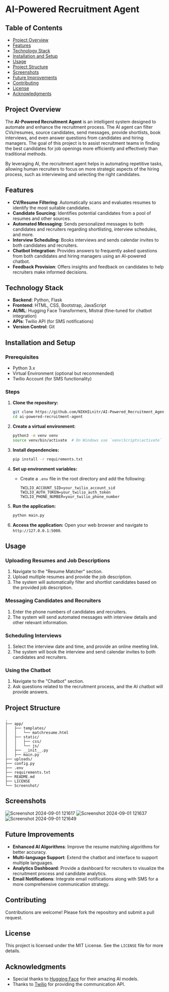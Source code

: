 
# AI-Powered Recruitment Agent

## Table of Contents
- [Project Overview](#project-overview)
- [Features](#features)
- [Technology Stack](#technology-stack)
- [Installation and Setup](#installation-and-setup)
- [Usage](#usage)
- [Project Structure](#project-structure)
- [Screenshots](#screenshots)
- [Future Improvements](#future-improvements)
- [Contributing](#contributing)
- [License](#license)
- [Acknowledgments](#acknowledgments)

## Project Overview

The **AI-Powered Recruitment Agent** is an intelligent system designed to automate and enhance the recruitment process. The AI agent can filter CVs/resumes, source candidates, send messages, provide shortlists, book interviews, and even answer questions from candidates and hiring managers. The goal of this project is to assist recruitment teams in finding the best candidates for job openings more efficiently and effectively than traditional methods.

By leveraging AI, the recruitment agent helps in automating repetitive tasks, allowing human recruiters to focus on more strategic aspects of the hiring process, such as interviewing and selecting the right candidates.

## Features

- **CV/Resume Filtering**: Automatically scans and evaluates resumes to identify the most suitable candidates.
- **Candidate Sourcing**: Identifies potential candidates from a pool of resumes and other sources.
- **Automated Messaging**: Sends personalized messages to both candidates and recruiters regarding shortlisting, interview schedules, and more.
- **Interview Scheduling**: Books interviews and sends calendar invites to both candidates and recruiters.
- **Chatbot Integration**: Provides answers to frequently asked questions from both candidates and hiring managers using an AI-powered chatbot.
- **Feedback Provision**: Offers insights and feedback on candidates to help recruiters make informed decisions.

## Technology Stack

- **Backend**: Python, Flask
- **Frontend**: HTML, CSS, Bootstrap, JavaScript
- **AI/ML**: Hugging Face Transformers, Mistral (fine-tuned for chatbot integration)
- **APIs**: Twilio API (for SMS notifications)
- **Version Control**: Git

## Installation and Setup

### Prerequisites

- Python 3.x
- Virtual Environment (optional but recommended)
- Twilio Account (for SMS functionality)

### Steps

1. **Clone the repository:**
   ```bash
   git clone https://github.com/NIKHILnitr/AI-Powered_Recruitment_Agent.git
   cd ai-powered-recruitment-agent
   ```

2. **Create a virtual environment:**
   ```bash
   python3 -m venv venv
   source venv/bin/activate  # On Windows use `venv\Scripts\activate`
   ```

3. **Install dependencies:**
   ```bash
   pip install -r requirements.txt
   ```

4. **Set up environment variables:**
   - Create a `.env` file in the root directory and add the following:
     ```
     TWILIO_ACCOUNT_SID=your_twilio_account_sid
     TWILIO_AUTH_TOKEN=your_twilio_auth_token
     TWILIO_PHONE_NUMBER=your_twilio_phone_number
     ```

5. **Run the application:**
   ```bash
   python main.py
   ```

6. **Access the application:**
   Open your web browser and navigate to `http://127.0.0.1:5000`.

## Usage

### Uploading Resumes and Job Descriptions
1. Navigate to the "Resume Matcher" section.
2. Upload multiple resumes and provide the job description.
3. The system will automatically filter and shortlist candidates based on the provided job description.

### Messaging Candidates and Recruiters
1. Enter the phone numbers of candidates and recruiters.
2. The system will send automated messages with interview details and other relevant information.

### Scheduling Interviews
1. Select the interview date and time, and provide an online meeting link.
2. The system will book the interview and send calendar invites to both candidates and recruiters.

### Using the Chatbot
1. Navigate to the "Chatbot" section.
2. Ask questions related to the recruitment process, and the AI chatbot will provide answers.

## Project Structure

```
.
├── app/
│   ├── templates/
│   │   └── matchresume.html
│   ├── static/
│   │   ├── css/
│   │   └── js/
│   ├── __init__.py
│   ├── main.py
├── uploads/
├── config.py
├── .env
├── requirements.txt
├── README.md
├── LICENSE
└── Screenshot/

```

## Screenshots

![Screenshot 2024-09-01 121617](https://github.com/user-attachments/assets/ed723246-b494-487f-afa2-bae513ece68c)
![Screenshot 2024-09-01 121637](https://github.com/user-attachments/assets/2d7b393b-6ce2-4547-91c0-0471d6bd8ce4)
![Screenshot 2024-09-01 121649](https://github.com/user-attachments/assets/3a7bbe23-8f8b-4f43-a06d-76c22b1f9cfe)



## Future Improvements

- **Enhanced AI Algorithms**: Improve the resume matching algorithms for better accuracy.
- **Multi-language Support**: Extend the chatbot and interface to support multiple languages.
- **Analytics Dashboard**: Provide a dashboard for recruiters to visualize the recruitment process and candidate analytics.
- **Email Notifications**: Integrate email notifications along with SMS for a more comprehensive communication strategy.

## Contributing

Contributions are welcome! Please fork the repository and submit a pull request.

## License

This project is licensed under the MIT License. See the `LICENSE` file for more details.

## Acknowledgments

- Special thanks to [Hugging Face](https://huggingface.co/) for their amazing AI models.
- Thanks to [Twilio](https://www.twilio.com/) for providing the communication API.


